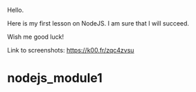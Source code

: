 Hello.

Here is my first lesson on NodeJS.  I am sure that I will succeed.

Wish me good luck!

Link to screenshots:  https://k00.fr/zqc4zvsu

# nodejs_module1
